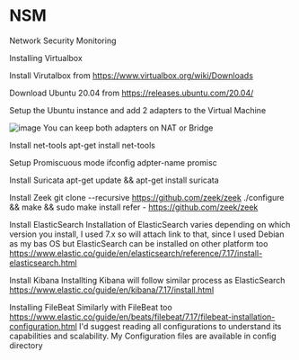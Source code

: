 # NSM
Network Security Monitoring

Installing Virtualbox

Install Virutalbox from https://www.virtualbox.org/wiki/Downloads

Download Ubuntu 20.04 from https://releases.ubuntu.com/20.04/

Setup the Ubuntu instance and add 2 adapters to the Virtual Machine

![image](https://user-images.githubusercontent.com/30376802/176098974-e4eff834-57d5-47dd-a255-67a9c727bc6f.png)
You can keep both adapters on NAT or Bridge

Install net-tools
apt-get install net-tools

Setup Promiscuous mode
ifconfig adpter-name <eth0> promisc

Install Suricata
apt-get update && apt-get install suricata

Install Zeek
  git clone --recursive https://github.com/zeek/zeek
  ./configure && make && sudo make install
refer - https://github.com/zeek/zeek

Install ElasticSearch
Installation of ElasticSearch varies depending on which version you install, I used 7.x so will attach link to that, since I used Debian as my bas OS but ElasticSearch can be installed on other platform too
  https://www.elastic.co/guide/en/elasticsearch/reference/7.17/install-elasticsearch.html

Install Kibana
Installting Kibana will follow similar process as ElasticSearch
  https://www.elastic.co/guide/en/kibana/7.17/install.html

Installing FileBeat
Similarly with FileBeat too
  https://www.elastic.co/guide/en/beats/filebeat/7.17/filebeat-installation-configuration.html
I'd suggest reading all configurations to understand its capabilities and scalability.
My Configuration files are available in config directory
